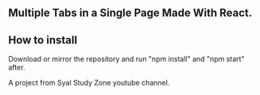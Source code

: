 ## Multiple Tabs in a Single Page Made With React.


## How to install
Download or mirror the repository and run "npm install" and "npm start" after.

A project from Syal Study Zone youtube channel.
